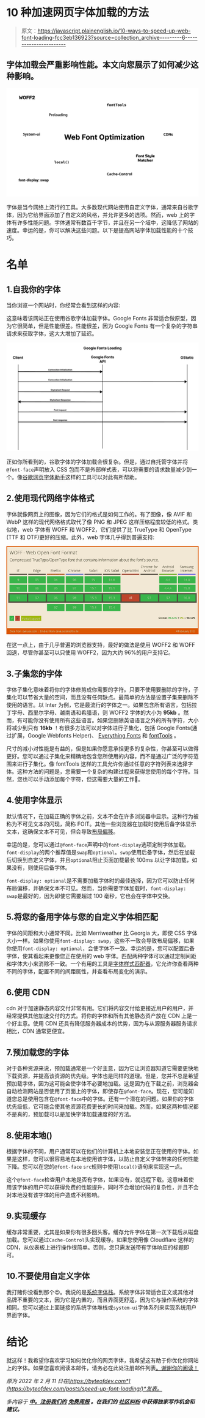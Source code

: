 # 10 种加速网页字体加载的方法

> 原文：<https://javascript.plainenglish.io/10-ways-to-speed-up-web-font-loading-fcc3eb136923?source=collection_archive---------6----------------------->

## 字体加载会严重影响性能。本文向您展示了如何减少这种影响。

![](img/7741d583fa568b0754403c4a4c96d9e1.png)

字体是当今网络上流行的工具。大多数现代网站使用自定义字体，通常来自谷歌字体，因为它给界面添加了自定义的风格，并允许更多的选项。然而，web 上的字体有许多性能问题。字体通常有数百千字节，并且在另一个域中，这降低了网站的速度。幸运的是，你可以解决这些问题。以下是提高网站字体加载性能的十个技巧。

# 名单

## 1.自我你的字体

当你浏览一个网站时，你经常会看到这样的内容:

这意味着该网站正在使用谷歌字体加载字体。Google Fonts 非常适合做原型，因为它很简单，但是性能很差。性能很差，因为 Google Fonts 有一个复杂的字符串请求来获取字体，这大大增加了延迟。

![](img/d11ce61e5e5ee75fc949796e9afb6f1f.png)

正如你所看到的，谷歌字体的字体加载会很复杂。但是，通过自托管字体并将`@font-face`声明放入 CSS 包而不是外部样式表，可以将需要的请求数量减少到一个。像[谷歌网页字体助手](https://google-webfonts-helper.herokuapp.com/)这样的工具可以对此有所帮助。

## 2.使用现代网络字体格式

字体就像网页上的图像，因为它们的格式是如何工作的。有了图像，像 AVIF 和 WebP 这样的现代网络格式取代了像 PNG 和 JPEG 这样压缩程度较低的格式。类似地，web 字体有 WOFF 和 WOFF2，它们提供了比 TrueType 和 OpenType (TTF 和 OTF)更好的压缩。此外，web 字体几乎得到普遍支持:

![](img/aff5923bb6a6625ff2cbf0ba8e1ccf0e.png)

在这一点上，由于几乎普遍的浏览器支持，最好的做法是使用 WOFF2 和 WOFF 回退，尽管你甚至可以只使用 WOFF2，因为大约 96%的用户支持它。

## 3.子集您的字体

字体子集化意味着将你的字体修剪成你需要的字符。只要不使用要删除的字符，子集化可以节省大量的空间，而且没有任何缺点。最简单的方法是设置子集来删除不使用的语言。以 Inter 为例，它是最流行的字体之一。如果包含所有语言，包括拉丁字母、西里尔字母、越南语和希腊语，则 WOFF2 字体的大小为 **95kb** 。然而，有可能你没有使用所有这些语言。如果您删除英语语言之外的所有字符，大小将减少到只有 **16kb** ！有很多方法可以对字体进行子集化，包括 Google Fonts(通过扩展，Google Webfonts Helper)、 [Everything Fonts](https://everythingfonts.com/subsetter) 和 [fontTools](https://github.com/fonttools/fonttools) 。

尺寸的减小对性能是有益的，但是如果你愿意承担更多的复杂性，你甚至可以做得更好。您可以通过子集化来精确地包含您所使用的内容，而不是通过广泛的字符范围来进行子集化。像 fontTools 这样的工具允许你通过任意的字符列表来选择字体。这种方法的问题是，您需要一个复杂的构建过程来获得您使用的每个字符。当然，您也可以手动添加每个字符，但这需要大量的工作🙁。

## 4.使用字体显示

默认情况下，在加载正确的字体之前，文本不会在许多浏览器中显示。这种行为被称为不可见文本的闪现，简称 FOIT。其他一些浏览器在加载时使用后备字体显示文本，这确保文本不可见，但会导致[布局偏移](https://web.dev/optimize-cls/#web-fonts-causing-foutfoit)。

幸运的是，您可以通过`@font-face`声明中的`font-display`选项定制字体加载。`font-display`的两个推荐值是`swap`和`optional`。`swap`使用后备字体，然后在加载后切换到自定义字体，并且`optional`阻止页面加载最长 100ms 以让字体加载，如果没有，则使用后备字体。

`font-display: optional`是不需要加载字体时的最佳选择，因为它可以防止任何布局偏移，并确保文本不可见。然而，当你需要字体加载时，`font-display: swap`是最好的，因为即使它需要超过 100 毫秒，它也会在字体中交换。

## 5.将您的备用字体与您的自定义字体相匹配

字体的间距和大小通常不同。比如 Merriweather 比 Georgia 大，即使 CSS 字体大小一样。如果你使用`font-display: swap`，这些不一致会导致布局偏移，如果你使用`font-display: optional`，会使字体不一致。幸运的是，您可以配置后备字体，使其看起来更像您正在使用的 web 字体。匹配两种字体可以通过定制间距和字体大小来消除不一致。一个有用的工具是[字体样式匹配器](https://meowni.ca/font-style-matcher/)，它允许你查看两种不同的字体，配置不同的间距属性，并查看布局变化的演示。

## 6.使用 CDN

cdn 对于加速静态内容交付非常有用。它们将内容交付给更接近用户的用户，并经常提供其他加速交付的方式。将你的字体和所有其他静态资产放在 CDN 上是一个好主意。使用 CDN 还具有降低服务器成本的优势，因为与从源服务器服务请求相比，CDN 通常更便宜。

## 7.预加载您的字体

对于各种资源来说，预加载通常是一个好主意，因为它让浏览器知道它需要更快地下载资源，并提高该资源的优先级。字体也是同样的道理。但是，您并不总是希望预加载字体，因为这可能会使字体不必要地加载。这是因为在下载之前，浏览器会自动检测网站是否使用了页面上的字体，即使存在`@font-face`。现在，您可能知道您总是使用包含在`@font-face`中的字体。还有一个潜在的问题。如果你的字体优先级低，它可能会使其他资源花费更长的时间来加载。然而，如果这两种情况都不是真的，预加载可以是加快字体加载速度的好方法。

## 8.使用本地()

根据字体的不同，用户通常可以在他们的计算机上本地安装您正在使用的字体。如果是这样，您可以很容易地在本地使用该字体，以防止自定义字体带来的任何性能下降。您可以在您的`@font-face` `src`规则中使用`local()`语句来实现这一点。

这个`@font-face`检查用户本地是否有字体，如果没有，就远程下载。这意味着使用该字体的用户可以获得免费的性能提升，同时不会增加代码的复杂性，并且不会对本地没有该字体的用户造成不利影响。

## 9.实现缓存

缓存非常重要，尤其是如果你有很多回头客。缓存允许字体在第一次下载后从磁盘加载。您可以通过`Cache-Control`头实现缓存。如果您使用像 Cloudflare 这样的 CDN，从仪表板上进行操作很简单。否则，您只需发送带有字体响应的标题即可。

## 10.不要使用自定义字体

我打赌你没看到那个😉。我说的是[系统字体栈](https://systemfontstack.com/)。系统字体非常适合正文或其他对品牌不重要的文本，因为它是内置的，而且界面更舒适，因为它与操作系统的字体相同。您可以通过上面链接的系统字体堆栈或`system-ui`字体系列来实现系统用户界面字体。

# 结论

就这样！我希望你喜欢学习如何优化你的网页字体，我希望这有助于你优化你网站上的字体。如果您喜欢阅读本邮件，请务必在此处注册邮件列表[。谢谢你的阅读！](https://byteofdev.com/signup)

*原为 2022 年 2 月 11 日在*[*https://byteofdev.com*](https://byteofdev.com/posts/speed-up-font-loading/)*发表。*

*多内容于* [***中。注册我们的***](http://plainenglish.io/) **[***免费周报***](http://newsletter.plainenglish.io/) *。在我们的* [***社区纠纷***](https://discord.gg/GtDtUAvyhW) *中获得独家写作机会和建议。***